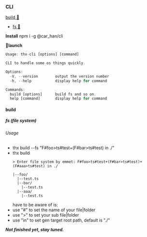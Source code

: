 ### CLI

[build 🔨](#build)

-   [fs 📃](#fs)

**Install**
npm i -g @car_han/cli

**🚀launch**

```js
Usage: thx-cli [options] [command]

CLI to handle some os things quickly.

Options:
  -V, --version        output the version number
  -h, --help           display help for command

Commands:
  build [options]      build fs and so on.
  help [command]       display help for command
```

#### build

##### fs (file system)

###### Usage

-   thx build --fs "F#foo>ts#test+(F#bar>ts#test) in ./"
-   thx build
    ```shell
    > Enter file system by emmet: F#foo>ts#test+(F#bar>ts#test)+(F#aaa>ts#test) in ./
    ```
    ```
    |--foo/
      |--test.ts
      |--bar/
        |--test.ts
      |--aaa/
        |--test.ts
    ```
    have to be aware of is:
-   use "#" to set the name of your file|folder
-   use ">" to set your sub file|folder
-   use "in" to set gen target root path, default is "./"

**_Not finished yet, stay tuned._**
